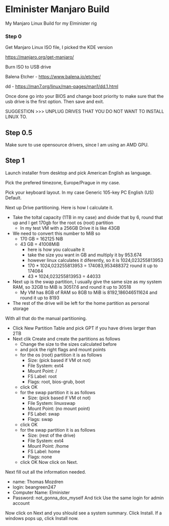 # Elminister Manjaro Build
My Manjaro Linux Build for my Elminister rig

### Step 0

Get Manjaro Linux ISO file, I picked the KDE version

https://manjaro.org/get-manjaro/

Burn ISO to USB drive

Balena Etcher - https://www.balena.io/etcher/

dd - https://man7.org/linux/man-pages/man1/dd.1.html

Once done go into your BIOS and change boot priority to make sure that the usb drive is the first option. Then save and exit.

SUGGESTION >>> UNPLUG DRIVES THAT YOU DO NOT WANT TO INSTALL LINUX TO.

## Step 0.5
Make sure to use opensource drivers, since I am using an AMD GPU.

## Step 1
Launch installer from desktop and pick American English as language.

Pick the prefered timezone, Europe/Prague in my case.

Pick your keyboard layout. In my case Generic 105-key PC English (US) Default.

Next up Drive partitioning. Here is how I calculate it.
* Take the toltal capacity (1TB in my case) and divide that by 6, round that up and I get 170gb for the root os (root) partition
  * In my test VM with a 256GB Drive it is like 43GB
* We need to convert this number to MiB so
  * 170 GB = 162125 NiB
  * 43 GB = 41008MiB
    * here is how you calcualte it
    * take the size you want in GB and multiply it by 953.674
    * however linux calculates it diferently, so it is 1024,023255813953
    * 170 * 1024,023255813953 = 174083,953488372 round it up to 174084
    * 43 * 1024,023255813953 = 44033
* Next up is the swap partition, I usually give the same size as my system RAM, so 32GB to MiB is 30517.6 and round it up to 30518
  * My VM has 8GB of RAM so 8GB to MiB is 8192,186046511624 and round it up to 8193
* The rest of the drive will be left for the home partition as personal storage

With all that do the manual partitioning.
* Click New Partition Table and pick GPT if you have drives larger than 2TB
* Next clik Create and create the partitions as follows
  * Change the size to the sizes calculated before
  * and pick the right flags and mount points
  * for the os (root) partition it is as follows
    * Size: (pick based if VM ot not)
    * File System: ext4
    * Mount Point: /
    * FS Label: root
    * Flags: root, bios-grub, boot
  * click OK
  * for the swap partition it is as follows
    * Size: (pick based if VM ot not)
    * File System: linuxswap
    * Mount Point: (no mount point)
    * FS Label: swap
    * Flags: swap
  * click OK
  * for the swap partition it is as follows
    * Size: (rest of the drive)
    * File System: ext4
    * Mount Point: /home
    * FS Label: home
    * Flags: none
  * click OK
Now click on Next.

Next fill out all the information needed.
* name: Thomas Mozdren
* login: beangreen247
* Computer Name: Elminister
* Password: not_gonna_dox_myself
And tick Use the same login for admin account

Now click on Next and you shlould see a system summary. Click Install. If a windows pops up, click Install now.
